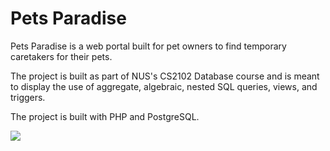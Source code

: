 # Pets Paradise

Pets Paradise is a web portal built for pet owners to find temporary caretakers for their pets.

The project is built as part of NUS's CS2102 Database course and is meant to display the use of aggregate, algebraic, nested SQL queries, views, and triggers.

The project is built with PHP and PostgreSQL.

<a href="http://petsparadise.praveer922.webfactional.com/home.php" target="_blank"><img src="pets_screenshot.PNG"></a>

